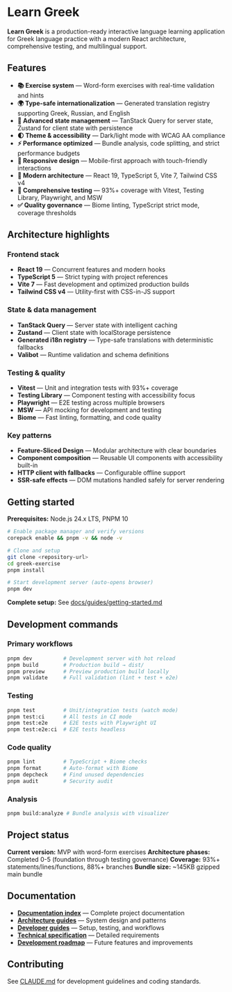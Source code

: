 # Learn Greek

**Learn Greek** is a production-ready interactive language learning application for Greek language practice with a
modern React architecture, comprehensive testing, and multilingual support.

## Features

- **📚 Exercise system** — Word-form exercises with real-time validation and hints
- **🌍 Type-safe internationalization** — Generated translation registry supporting Greek, Russian, and English
- **🎯 Advanced state management** — TanStack Query for server state, Zustand for client state with persistence
- **🌓 Theme & accessibility** — Dark/light mode with WCAG AA compliance
- **⚡ Performance optimized** — Bundle analysis, code splitting, and strict performance budgets
- **📱 Responsive design** — Mobile-first approach with touch-friendly interactions
- **🚀 Modern architecture** — React 19, TypeScript 5, Vite 7, Tailwind CSS v4
- **🧪 Comprehensive testing** — 93%+ coverage with Vitest, Testing Library, Playwright, and MSW
- **✅ Quality governance** — Biome linting, TypeScript strict mode, coverage thresholds

## Architecture highlights

### Frontend stack

- **React 19** — Concurrent features and modern hooks
- **TypeScript 5** — Strict typing with project references
- **Vite 7** — Fast development and optimized production builds
- **Tailwind CSS v4** — Utility-first with CSS-in-JS support

### State & data management

- **TanStack Query** — Server state with intelligent caching
- **Zustand** — Client state with localStorage persistence
- **Generated i18n registry** — Type-safe translations with deterministic fallbacks
- **Valibot** — Runtime validation and schema definitions

### Testing & quality

- **Vitest** — Unit and integration tests with 93%+ coverage
- **Testing Library** — Component testing with accessibility focus
- **Playwright** — E2E testing across multiple browsers
- **MSW** — API mocking for development and testing
- **Biome** — Fast linting, formatting, and code quality

### Key patterns

- **Feature-Sliced Design** — Modular architecture with clear boundaries
- **Component composition** — Reusable UI components with accessibility built-in
- **HTTP client with fallbacks** — Configurable offline support
- **SSR-safe effects** — DOM mutations handled safely for server rendering

## Getting started

**Prerequisites:** Node.js 24.x LTS, PNPM 10

```bash
# Enable package manager and verify versions
corepack enable && pnpm -v && node -v

# Clone and setup
git clone <repository-url>
cd greek-exercise
pnpm install

# Start development server (auto-opens browser)
pnpm dev
```

**Complete setup:** See [docs/guides/getting-started.md](docs/guides/getting-started.md)

## Development commands

### Primary workflows

```bash
pnpm dev          # Development server with hot reload
pnpm build        # Production build → dist/
pnpm preview      # Preview production build locally
pnpm validate     # Full validation (lint + test + e2e)
```

### Testing

```bash
pnpm test         # Unit/integration tests (watch mode)
pnpm test:ci      # All tests in CI mode
pnpm test:e2e     # E2E tests with Playwright UI
pnpm test:e2e:ci  # E2E tests headless
```

### Code quality

```bash
pnpm lint         # TypeScript + Biome checks
pnpm format       # Auto-format with Biome
pnpm depcheck     # Find unused dependencies
pnpm audit        # Security audit
```

### Analysis

```bash
pnpm build:analyze # Bundle analysis with visualizer
```

## Project status

**Current version:** MVP with word-form exercises
**Architecture phases:** Completed 0-5 (foundation through testing governance)
**Coverage:** 93%+ statements/lines/functions, 88%+ branches
**Bundle size:** ~145KB gzipped main bundle

## Documentation

- **[Documentation index](docs/README.md)** — Complete project documentation
- **[Architecture guides](docs/architecture/)** — System design and patterns
- **[Developer guides](docs/guides/)** — Setup, testing, and workflows
- **[Technical specification](docs/TECHNICAL_SPEC.md)** — Detailed requirements
- **[Development roadmap](docs/ROADMAP.md)** — Future features and improvements

## Contributing

See [CLAUDE.md](CLAUDE.md) for development guidelines and coding standards.
